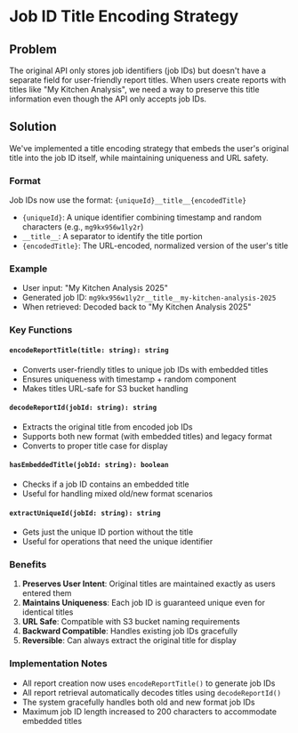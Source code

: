 # Job ID Title Encoding Strategy

## Problem
The original API only stores job identifiers (job IDs) but doesn't have a separate field for user-friendly report titles. When users create reports with titles like "My Kitchen Analysis", we need a way to preserve this title information even though the API only accepts job IDs.

## Solution
We've implemented a title encoding strategy that embeds the user's original title into the job ID itself, while maintaining uniqueness and URL safety.

### Format
Job IDs now use the format: `{uniqueId}__title__{encodedTitle}`

- `{uniqueId}`: A unique identifier combining timestamp and random characters (e.g., `mg9kx956w1ly2r`)
- `__title__`: A separator to identify the title portion
- `{encodedTitle}`: The URL-encoded, normalized version of the user's title

### Example
- User input: "My Kitchen Analysis 2025"
- Generated job ID: `mg9kx956w1ly2r__title__my-kitchen-analysis-2025`
- When retrieved: Decoded back to "My Kitchen Analysis 2025"

### Key Functions

#### `encodeReportTitle(title: string): string`
- Converts user-friendly titles to unique job IDs with embedded titles
- Ensures uniqueness with timestamp + random component
- Makes titles URL-safe for S3 bucket handling

#### `decodeReportId(jobId: string): string`
- Extracts the original title from encoded job IDs
- Supports both new format (with embedded titles) and legacy format
- Converts to proper title case for display

#### `hasEmbeddedTitle(jobId: string): boolean`
- Checks if a job ID contains an embedded title
- Useful for handling mixed old/new format scenarios

#### `extractUniqueId(jobId: string): string`
- Gets just the unique ID portion without the title
- Useful for operations that need the unique identifier

### Benefits
1. **Preserves User Intent**: Original titles are maintained exactly as users entered them
2. **Maintains Uniqueness**: Each job ID is guaranteed unique even for identical titles
3. **URL Safe**: Compatible with S3 bucket naming requirements
4. **Backward Compatible**: Handles existing job IDs gracefully
5. **Reversible**: Can always extract the original title for display

### Implementation Notes
- All report creation now uses `encodeReportTitle()` to generate job IDs
- All report retrieval automatically decodes titles using `decodeReportId()`
- The system gracefully handles both old and new format job IDs
- Maximum job ID length increased to 200 characters to accommodate embedded titles